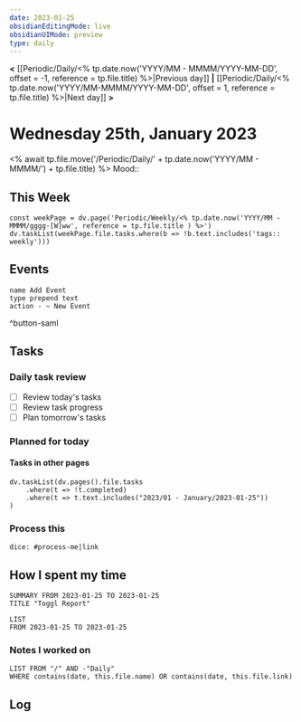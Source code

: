 ```yaml
---
date: 2023-01-25
obsidianEditingMode: live
obsidianUIMode: preview
type: daily
---
```


**<** [[Periodic/Daily/<% tp.date.now('YYYY/MM - MMMM/YYYY-MM-DD', offset = -1, reference = tp.file.title) %>|Previous day]] **|** [[Periodic/Daily/<% tp.date.now('YYYY/MM-MMMM/YYYY-MM-DD', offset = 1, reference = tp.file.title) %>|Next day]] **>**

# Wednesday 25th, January 2023
<% await tp.file.move('/Periodic/Daily/' + tp.date.now('YYYY/MM - MMMM/') + tp.file.title) %>
Mood:: 

## This Week

```dataviewjs
const weekPage = dv.page('Periodic/Weekly/<% tp.date.now('YYYY/MM - MMMM/gggg-[W]ww', reference = tp.file.title ) %>')
dv.taskList(weekPage.file.tasks.where(b => !b.text.includes('tags:: weekly')))
```

## Events
```button
name Add Event
type prepend text
action - ~ New Event
```
^button-saml

## Tasks

### Daily task review
- [ ] Review today's tasks
- [ ] Review task progress
- [ ] Plan tomorrow's tasks

### Planned for today

#### Tasks in other pages
```dataviewjs
dv.taskList(dv.pages().file.tasks
	.where(t => !t.completed)
	.where(t => t.text.includes("2023/01 - January/2023-01-25"))
)
```

### Process this
`dice: #process-me|link`

## How I spent my time

```toggl
SUMMARY FROM 2023-01-25 TO 2023-01-25
TITLE "Toggl Report"
```

```toggl
LIST
FROM 2023-01-25 TO 2023-01-25
```

### Notes I worked on

```dataview
LIST FROM "/" AND -"Daily"
WHERE contains(date, this.file.name) OR contains(date, this.file.link)
```

## Log
